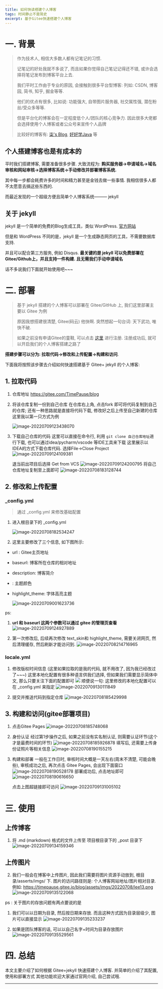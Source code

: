 ```yaml
---
title: 如何快读搭建个人博客
tags: 时间静止不是简史
excerpt: 基于Gitee快速搭建个人博客
---
```






# 一. 背景

> 作为技术人, 相信大多数人都有记笔记的习惯.
>
> 记笔记的好处我就不多说了, 而且如果你觉得自己笔记记得还不错, 或许会选择将笔记发布到博客平台上去.
>
> 我们平时工作由于专业的原因, 会接触到很多平台型博客: 列如: CSDN, 博客园, 简书, 知乎, 掘金等等.
>
> 他们的优点有很多, 比如说:  功能强大, 自带图片服务器, 社交属性强, 潜在粉丝/受众多等等.
>
> 但是平台化的博客会在一定程度低个人/团队的核心竞争力. 因此很多大佬都会选择使用个人博客或者公众号来宣传个人品牌
>
> 比较好的博客有: [柒's Blog](https://blog.52itstyle.vip/), [好好学Java](http://blog.ouyangsihai.cn/) 等



## 个人搭建博客也是有成本的

平时我们搭建博客, 需要准备很多步骤. 大致流程为: **购买服务器->申请域名->域名审核和网站审核->选择博客系统->手动修改并部署博客系统.**

其中每一步都会耗费许多的时间和精力甚至是金钱去做一些事情. 我相信很多人都不太愿意去搞这些东西的.

而最近发现的一个超级方便且简单个人博客系统——— jekyll



## 关于 jekyll

jekyll 是一个简单的免费的Blog生成工具，类似 WordPress. [官方网站](https://www.jekyll.com.cn/)

但是和 WordPress 不同的是，jekyll 是一个生成静态网页的工具，不需要数据库支持.

并且可以配合第三方服务, 例如 Disqus. **最关键的是 jekyll 可以免费部署在 Gitee/Github上，并且支持一件构建. 且无需我们手动申请域名**

话不多说我们下面就开始使用吧~~~



# 二. 部署

> 基于 jekyll 搭建的个人博客可以部署在 Gitee/GitHub 上, 我们这里部署主要以 Gitee 为例
>
> 原因我想搭建很清楚, Gitee(码云) 他快啊. 突然想起一句台词: 天下武功, 唯快不破.
>
> 如果之前没有申请Gitee的童鞋, 可以点击 [这里](https://gitee.com/) 进行注册. 注册成功后, 就可以开启我们的个人博客搭建之路了



**搭建步骤可以分为:  拉取代码->修改和上传配置->构建和访问**.

下面我将按照该步骤去介绍如何快速搭建基于 Gitee+ jekyll 的个人博客:



## 1. 拉取代码



1. 仓库地址  https://gitee.com/TimePause/blog

2. 将该仓库复制一份到自己仓库
   在仓库右上角, 点击fork 即可将代码复制到自己的仓库;  还有一种思路就是直接将代码下载, 修改好之后上传至自己新建的仓库
   这里我以第一只方式为例

   ![image-20220709123438070](https://img.timepause.cn/base/image-20220709123438070.png)



3. 下载自己仓库的代码
   这里可以直接在命令行, 利用 `git clone 自己仓库地址`进行下载, 也可以通过idea/pycharm/vscode 等IDE工具来下载
   这里展示以IDEA的方式下载仓库代码. 选择File->Close Project
   ![image-20220709124109381](https://img.timepause.cn/base/image-20220709124109381.png)

   退当前出项目后选择 Get from VCS
   ![image-20220709124200795](https://img.timepause.cn/base/image-20220709124200795.png)
   将自己仓库地址复制至上面即可
   ![image-20220708183128744](https://img.timepause.cn/base/image-20220708183128744.png)





## 2. 修改和上传配置

### _config.yml

> 通过 _config.yml 来修改基础配置


1. 进入根目录下的 _config.yml

    ![image-20220708182534247](https://img.timepause.cn/base/image-20220708182534247.png)



2. 这里主要修改了三个信息, 如下图所示:

- url : Gitee主页地址
- baseurl:  博客所在仓库的相对地址

- description: 博客简介
- : 主题颜色
- highlight_theme: 字体高亮主题

  ![image-20220709001623736](https://img.timepause.cn/base/image-20220709001623736.png)



ps:

1. **url 和 baseurl 这两个参数可以通过 gitee 的管理页查看**
   ![image-20220709124927889](https://img.timepause.cn/base/image-20220709124927889.png)

2. 第一次修改后, 后续再次修改 text_skin和 highlight_theme, 需要关闭网页, 然后清理缓存, 然后刷新才能访问到.
   ![image-20220708214716965](https://img.timepause.cn/base/image-20220708214716965.png)

### locale.yml

1. 修改版权时间信息  (这里如果拉取的是我的代码, 就不用改了, 因为我已经改过了~~~)
   这里本地化配置有很多种语言供我们选择, 但如果我们需要显示简体中文, 那么只要关注下面的配置即可
   ![ ](https://img.timepause.cn/base/image-20220708184905628.png)
   顺便说一句: 这里修改的本地化配置可以在  _config.yml 来指定
   ![image-20220709130111849](https://img.timepause.cn/base/image-20220709130111849.png)



2. 提交并推送代码到指定仓库
   ![image-20220708185429998](https://img.timepause.cn/base/image-20220708185429998.png)



## 3. 构建和访问(gitee部署项目)

1. 点击Gitee Pages
   ![image-20220708185748068](https://img.timepause.cn/base/image-20220708185748068.png)



2. 身份认证
   经过第1步操作之后, 如果之前没有实名制认证, 则需要认证环节(这个才是最费时间的环节)
   ![image-20220708185926878](https://img.timepause.cn/base/image-20220708185926878.png)
   填写后, 还需要上传身份证照片等相关信息
   ![image-20220708190155215](https://img.timepause.cn/base/image-20220708190155215.png)

3. 构建和部署
   一般在工作日时, 审核时间大概是一天左右(周末不清楚, 可能会晚些), 审核成功之后, 再次点击 Gitee Pages, 会出现下面窗口
   ![image-20220708190528178](https://img.timepause.cn/base/image-20220708190528178.png)		部署成功后, 点击地址即可
   ![image-20220708190616650](https://img.timepause.cn/base/image-20220708190616650.png)

   点击上图超链接即可访问
   ![image-20220709131005102](https://img.timepause.cn/base/image-20220709131005102.png)

# 三. 使用

## 上传博客

1. 将 .md (markdown) 格式的文件上传至 项目根目录下的 _post 目录下
   ![image-20220709134159346](https://img.timepause.cn/base/image-20220709134159346.png)



## 上传图片

2.  我们一般会在博客中上传图片, 因此我们需要将图片资源手动放到, 根目录/asserts/imgs/ 下.
    图片的访问路径则是: 个人博客网站地址/图片相对目录. 例如: https://timepause.gitee.io/blog/assets/imgs/20220708/lee13.png
    ![image-20220709135122068](https://img.timepause.cn/base/image-20220709135122068.png)



ps : 关于图片的存放问题有两点要说的是

1. 我们可以以日期为目录, 然后按日期来存放. 而且这种方式因为目录层级少, 图片可以直接显示
   ![image-20220709135233237](https://img.timepause.cn/base/image-20220709135233237.png)

2. 如果是团队博客的话, 可以以自己名字+时间为目录存放图片
   ![image-20220709135529561](https://img.timepause.cn/base/image-20220709135529561.png)



# 四. 总结

本文主要介绍了如何根据 Gitee+jekyll 快速搭建个人博客. 并简单的介绍了其配置, 使用和部署方式
其他功能欢迎大家通过官网介绍, 自己尝试哦.

---

